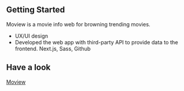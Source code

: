 ## Getting Started

Moview is a movie info web for browning trending movies.
- UX/UI design
- Developed the web app with third-party API to provide data to the frontend. Next.js, Sass, Github

## Have a look

[Moview](https://www.moview.dev)
